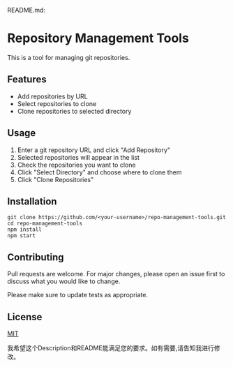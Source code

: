 README.md:

# Repository Management Tools

This is a tool for managing git repositories. 

## Features

- Add repositories by URL
- Select repositories to clone
- Clone repositories to selected directory

## Usage

1. Enter a git repository URL and click "Add Repository"
2. Selected repositories will appear in the list
3. Check the repositories you want to clone 
4. Click "Select Directory" and choose where to clone them 
5. Click "Clone Repositories"

## Installation

```
git clone https://github.com/<your-username>/repo-management-tools.git
cd repo-management-tools 
npm install
npm start
```


## Contributing

Pull requests are welcome. For major changes, please open an issue first to discuss what you would like to change. 

Please make sure to update tests as appropriate.

## License

[MIT](https://choosealicense.com/licenses/mit/)

我希望这个Description和README能满足您的要求。如有需要,请告知我进行修改。
